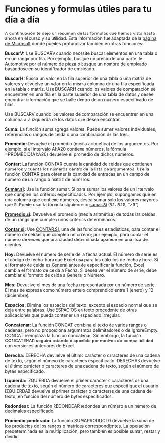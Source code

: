 # Funciones y formulas útiles para tu día a día

A continuación te dejo un resumen de las fórmulas que hemos visto hasta ahora en el curso y su utilidad. Esta información fue adaptada de la [página de Microsoft](https://support.office.com/es-es/excel) donde puedes profundizar también en otras funciones:

**BuscarV:** Use BUSCARV cuando necesite buscar elementos en una tabla o en un rango por fila. Por ejemplo, busque un precio de una parte de Automotive por el número de pieza o busque un nombre de empleado basándose en su identificador de empleado.

**BuscarH:** Busca un valor en la fila superior de una tabla o una matriz de valores y devuelve un valor en la misma columna de una fila especificada en la tabla o matriz. Use BUSCARH cuando los valores de comparación se encuentren en una fila en la parte superior de una tabla de datos y desee encontrar información que se halle dentro de un número especificado de filas.

Use BUSCARV cuando los valores de comparación se encuentren en una columna a la izquierda de los datos que desea encontrar.

**Suma:** La función suma agrega valores. Puede sumar valores individuales, referencias o rangos de celda o una combinación de las tres.

**Promedio:** Devuelve el promedio (media aritmética) de los argumentos. Por ejemplo, si el intervalo A1:A20 contiene números, la fórmula =PROMEDIO(A1:A20) devuelve el promedio de dichos números.

**Contar:** La función CONTAR cuenta la cantidad de celdas que contienen números y cuenta los números dentro de la lista de argumentos. Use la función CONTAR para obtener la cantidad de entradas en un campo de número de un rango o matriz de números.

**[Sumar.si](http://sumar.si/):** Use la función sumar. Si para sumar los valores de un intervalo que cumplen los criterios especificados. Por ejemplo, supongamos que en una columna que contiene números, desea sumar solo los valores mayores que 5. Puede usar la fórmula siguiente: = [sumar.Si](http://sumar.si/) (B2: B25, “>5”)

**[Promedio.si](http://promedio.si/):** Devuelve el promedio (media aritmética) de todas las celdas de un rango que cumplen unos criterios determinados.

**[Contar.si](http://contar.si/):** Use [CONTAR.SI](http://contar.si/), una de las funciones estadísticas, para contar el número de celdas que cumplen un criterio; por ejemplo, para contar el número de veces que una ciudad determinada aparece en una lista de clientes.

**Hoy:** Devuelve el número de serie de la fecha actual. El número de serie es el código de fecha-hora que Excel usa para los cálculos de fecha y hora. Si el formato de celda es General antes de especificar la función, Excel cambia el formato de celda a Fecha. Si desea ver el número de serie, debe cambiar el formato de celda a General o Número.

**Mes:** Devuelve el mes de una fecha representada por un número de serie. El mes se expresa como número entero comprendido entre 1 (enero) y 12 (diciembre).

**Espacios:** Elimina los espacios del texto, excepto el espacio normal que se deja entre palabras. Use ESPACIOS en texto procedente de otras aplicaciones que pueda contener un espaciado irregular.

**Concatenar:** La función CONCAT combina el texto de varios rangos o cadenas, pero no proporciona argumentos delimitadores o de IgnoreEmpty. CONCAT reemplaza la función concatenar. Sin embargo, la función CONCATENAR seguirá estando disponible por motivos de compatibilidad con versiones anteriores de Excel.

**Derecha:** DERECHA devuelve el último carácter o caracteres de una cadena de texto, según el número de caracteres especificado. DERECHAB devuelve el último carácter o caracteres de una cadena de texto, según el número de bytes especificado.

**Izquierda:** IZQUIERDA devuelve el primer carácter o caracteres de una cadena de texto, según el número de caracteres que especifique el usuario. IZQUIERDAB devuelve el primer carácter o caracteres de una cadena de texto, en función del número de bytes especificados.

**Redondear:** La función REDONDEAR redondea un número a un número de decimales especificado.

**Promedio ponderado:** La función SUMAPRODUCTO devuelve la suma de los productos de los rangos o matrices correspondientes. La operación predeterminada es la multiplicación, pero también es posible sumar, restar y dividir.